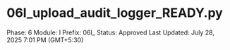 # 06I_upload_audit_logger_READY.py

Phase: 6
Module: I
Prefix: 06I_
Status: Approved
Last Updated: July 28, 2025 7:01 PM (GMT+5:30)